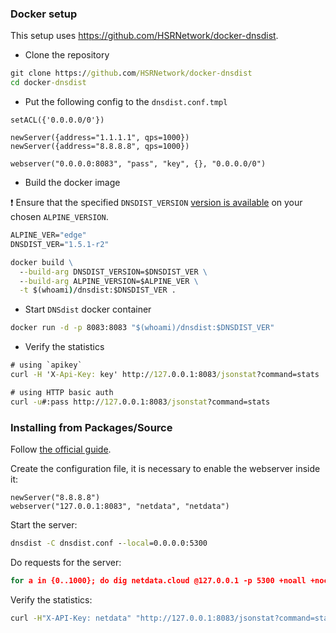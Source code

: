 ### Docker setup

This setup uses https://github.com/HSRNetwork/docker-dnsdist.

- Clone the repository

```cmd
git clone https://github.com/HSRNetwork/docker-dnsdist
cd docker-dnsdist
```

- Put the following config to the `dnsdist.conf.tmpl`

```
setACL({'0.0.0.0/0'})

newServer({address="1.1.1.1", qps=1000})
newServer({address="8.8.8.8", qps=1000})

webserver("0.0.0.0:8083", "pass", "key", {}, "0.0.0.0/0")
```

- Build the docker image

:exclamation: Ensure that the specified `DNSDIST_VERSION` [version is available](https://pkgs.alpinelinux.org/packages)
on your chosen `ALPINE_VERSION`.

```cmd
ALPINE_VER="edge"
DNSDIST_VER="1.5.1-r2"

docker build \
  --build-arg DNSDIST_VERSION=$DNSDIST_VER \
  --build-arg ALPINE_VERSION=$ALPINE_VER \
  -t $(whoami)/dnsdist:$DNSDIST_VER .
```

- Start `DNSdist` docker container

```cmd
docker run -d -p 8083:8083 "$(whoami)/dnsdist:$DNSDIST_VER"
```

- Verify the statistics

```cmd
# using `apikey`
curl -H 'X-Api-Key: key' http://127.0.0.1:8083/jsonstat?command=stats

# using HTTP basic auth
curl -u#:pass http://127.0.0.1:8083/jsonstat?command=stats
```

### Installing from Packages/Source

Follow [the official guide](https://dnsdist.org/install.html).

Create the configuration file, it is necessary to enable the webserver inside it:

```
newServer("8.8.8.8")
webserver("127.0.0.1:8083", "netdata", "netdata")
```

Start the server:

```cmd
dnsdist -C dnsdist.conf --local=0.0.0.0:5300
```

Do requests for the server:

```cmd
for a in {0..1000}; do dig netdata.cloud @127.0.0.1 -p 5300 +noall +nocookie > /dev/null; done
```

Verify the statistics:

```cmd
curl -H"X-API-Key: netdata" "http://127.0.0.1:8083/jsonstat?command=stats"
```
